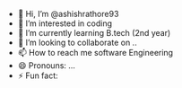 - 👋 Hi, I’m @ashishrathore93
- 👀 I’m interested in coding
- 🌱 I’m currently learning B.tech (2nd year)
- 💞️ I’m looking to collaborate on ..
- 📫 How to reach me software Engineering
- 😄 Pronouns: ...
- ⚡ Fun fact: 

<!---
ashishrathore93/ashishrathore93 is a ✨ special ✨ repository because its `README.md` (this file) appears on your GitHub profile.
You can click the Preview link to take a look at your changes.
--->
